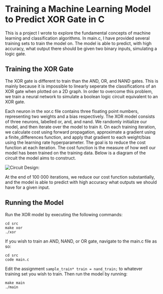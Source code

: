 # Training a Machine Learning Model to Predict XOR Gate in C

This is a project I wrote to explore the fundamental concepts of machine learning and classification algorithms. In main.c, I have provided several training sets to train the model on. The model is able to predict, with high accuracy, what output there should be given two binary inputs, simulating a logic gate.

## Training the XOR Gate

The XOR gate is different to train than the AND, OR, and NAND gates. This is mainly because it is impossible to linearly seperate the classifications of an XOR gate when plotted on a 2D graph. In order to overcome this problem, we train a neural network to simulate a boolean logic circuit equivalent to an XOR gate.

Each neuron in the xor.c file contains three floating point numbers, representing two weights and a bias respectively. The XOR model consists of three neurons, labelled or, and, and nand. We randomly initialize our model, and then iterate over the model to train it. On each training iteration, we calculate cost using forward propagation, approximate a gradient using a finite_differences function, and apply that gradient to each weight/bias using the learning rate hyperparameter. The goal is to reduce the cost function at each iteration. The cost function is the measure of how well our model has been trained on the training data. Below is a diagram of the circuit the model aims to construct.

![Circuit Design:](./img/XOR%20gate.png)

At the end of 100 000 iterations, we reduce our cost function substantially, and the model is able to predict with high accuracy what outputs we should have for a given input.

## Running the Model

Run the XOR model by executing the following commands:

```
cd src
make xor
./xor
```

If you wish to train an AND, NAND, or OR gate, navigate to the main.c file as so:

```
cd src
code main.c
```

Edit the assignment `sample_train* train = nand_train;` to whatever training set you wish to train. Then run the model by running:

```
make main
./main
```
